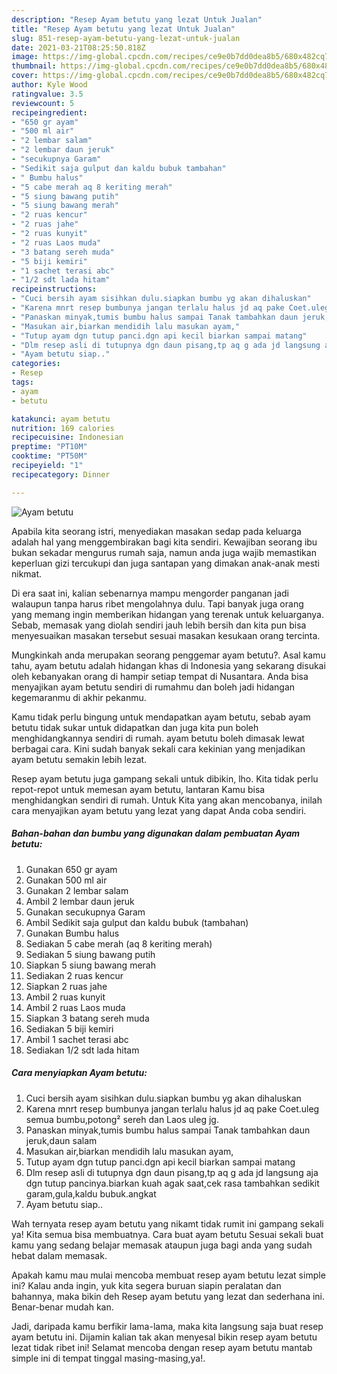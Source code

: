 ```yaml
---
description: "Resep Ayam betutu yang lezat Untuk Jualan"
title: "Resep Ayam betutu yang lezat Untuk Jualan"
slug: 851-resep-ayam-betutu-yang-lezat-untuk-jualan
date: 2021-03-21T08:25:50.818Z
image: https://img-global.cpcdn.com/recipes/ce9e0b7dd0dea8b5/680x482cq70/ayam-betutu-foto-resep-utama.jpg
thumbnail: https://img-global.cpcdn.com/recipes/ce9e0b7dd0dea8b5/680x482cq70/ayam-betutu-foto-resep-utama.jpg
cover: https://img-global.cpcdn.com/recipes/ce9e0b7dd0dea8b5/680x482cq70/ayam-betutu-foto-resep-utama.jpg
author: Kyle Wood
ratingvalue: 3.5
reviewcount: 5
recipeingredient:
- "650 gr ayam"
- "500 ml air"
- "2 lembar salam"
- "2 lembar daun jeruk"
- "secukupnya Garam"
- "Sedikit saja gulput dan kaldu bubuk tambahan"
- " Bumbu halus"
- "5 cabe merah aq 8 keriting merah"
- "5 siung bawang putih"
- "5 siung bawang merah"
- "2 ruas kencur"
- "2 ruas jahe"
- "2 ruas kunyit"
- "2 ruas Laos muda"
- "3 batang sereh muda"
- "5 biji kemiri"
- "1 sachet terasi abc"
- "1/2 sdt lada hitam"
recipeinstructions:
- "Cuci bersih ayam sisihkan dulu.siapkan bumbu yg akan dihaluskan"
- "Karena mnrt resep bumbunya jangan terlalu halus jd aq pake Coet.uleg semua bumbu,potong² sereh dan Laos uleg jg."
- "Panaskan minyak,tumis bumbu halus sampai Tanak tambahkan daun jeruk,daun salam"
- "Masukan air,biarkan mendidih lalu masukan ayam,"
- "Tutup ayam dgn tutup panci.dgn api kecil biarkan sampai matang"
- "Dlm resep asli di tutupnya dgn daun pisang,tp aq g ada jd langsung aja dgn tutup pancinya.biarkan kuah agak saat,cek rasa tambahkan sedikit garam,gula,kaldu bubuk.angkat"
- "Ayam betutu siap.."
categories:
- Resep
tags:
- ayam
- betutu

katakunci: ayam betutu 
nutrition: 169 calories
recipecuisine: Indonesian
preptime: "PT10M"
cooktime: "PT50M"
recipeyield: "1"
recipecategory: Dinner

---
```



![Ayam betutu](https://img-global.cpcdn.com/recipes/ce9e0b7dd0dea8b5/680x482cq70/ayam-betutu-foto-resep-utama.jpg)

Apabila kita seorang istri, menyediakan masakan sedap pada keluarga adalah hal yang menggembirakan bagi kita sendiri. Kewajiban seorang ibu bukan sekadar mengurus rumah saja, namun anda juga wajib memastikan keperluan gizi tercukupi dan juga santapan yang dimakan anak-anak mesti nikmat.

Di era  saat ini, kalian sebenarnya mampu mengorder panganan jadi walaupun tanpa harus ribet mengolahnya dulu. Tapi banyak juga orang yang memang ingin memberikan hidangan yang terenak untuk keluarganya. Sebab, memasak yang diolah sendiri jauh lebih bersih dan kita pun bisa menyesuaikan masakan tersebut sesuai masakan kesukaan orang tercinta. 



Mungkinkah anda merupakan seorang penggemar ayam betutu?. Asal kamu tahu, ayam betutu adalah hidangan khas di Indonesia yang sekarang disukai oleh kebanyakan orang di hampir setiap tempat di Nusantara. Anda bisa menyajikan ayam betutu sendiri di rumahmu dan boleh jadi hidangan kegemaranmu di akhir pekanmu.

Kamu tidak perlu bingung untuk mendapatkan ayam betutu, sebab ayam betutu tidak sukar untuk didapatkan dan juga kita pun boleh menghidangkannya sendiri di rumah. ayam betutu boleh dimasak lewat berbagai cara. Kini sudah banyak sekali cara kekinian yang menjadikan ayam betutu semakin lebih lezat.

Resep ayam betutu juga gampang sekali untuk dibikin, lho. Kita tidak perlu repot-repot untuk memesan ayam betutu, lantaran Kamu bisa menghidangkan sendiri di rumah. Untuk Kita yang akan mencobanya, inilah cara menyajikan ayam betutu yang lezat yang dapat Anda coba sendiri.

<!--inarticleads1-->

##### Bahan-bahan dan bumbu yang digunakan dalam pembuatan Ayam betutu:

1. Gunakan 650 gr ayam
1. Gunakan 500 ml air
1. Gunakan 2 lembar salam
1. Ambil 2 lembar daun jeruk
1. Gunakan secukupnya Garam
1. Ambil Sedikit saja gulput dan kaldu bubuk (tambahan)
1. Gunakan  Bumbu halus
1. Sediakan 5 cabe merah (aq 8 keriting merah)
1. Sediakan 5 siung bawang putih
1. Siapkan 5 siung bawang merah
1. Sediakan 2 ruas kencur
1. Siapkan 2 ruas jahe
1. Ambil 2 ruas kunyit
1. Ambil 2 ruas Laos muda
1. Siapkan 3 batang sereh muda
1. Sediakan 5 biji kemiri
1. Ambil 1 sachet terasi abc
1. Sediakan 1/2 sdt lada hitam




<!--inarticleads2-->

##### Cara menyiapkan Ayam betutu:

1. Cuci bersih ayam sisihkan dulu.siapkan bumbu yg akan dihaluskan
1. Karena mnrt resep bumbunya jangan terlalu halus jd aq pake Coet.uleg semua bumbu,potong² sereh dan Laos uleg jg.
1. Panaskan minyak,tumis bumbu halus sampai Tanak tambahkan daun jeruk,daun salam
1. Masukan air,biarkan mendidih lalu masukan ayam,
1. Tutup ayam dgn tutup panci.dgn api kecil biarkan sampai matang
1. Dlm resep asli di tutupnya dgn daun pisang,tp aq g ada jd langsung aja dgn tutup pancinya.biarkan kuah agak saat,cek rasa tambahkan sedikit garam,gula,kaldu bubuk.angkat
1. Ayam betutu siap..




Wah ternyata resep ayam betutu yang nikamt tidak rumit ini gampang sekali ya! Kita semua bisa membuatnya. Cara buat ayam betutu Sesuai sekali buat kamu yang sedang belajar memasak ataupun juga bagi anda yang sudah hebat dalam memasak.

Apakah kamu mau mulai mencoba membuat resep ayam betutu lezat simple ini? Kalau anda ingin, yuk kita segera buruan siapin peralatan dan bahannya, maka bikin deh Resep ayam betutu yang lezat dan sederhana ini. Benar-benar mudah kan. 

Jadi, daripada kamu berfikir lama-lama, maka kita langsung saja buat resep ayam betutu ini. Dijamin kalian tak akan menyesal bikin resep ayam betutu lezat tidak ribet ini! Selamat mencoba dengan resep ayam betutu mantab simple ini di tempat tinggal masing-masing,ya!.


